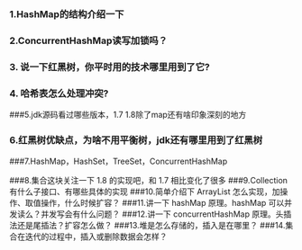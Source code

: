 ### 1.HashMap的结构介绍一下

### 2.ConcurrentHashMap读写加锁吗？

### 3. 说一下红黑树，你平时用的技术哪里用到了它?

### 4. 哈希表怎么处理冲突?

###5.jdk源码看过哪些版本，1.7 1.8除了map还有啥印象深刻的地方

### 6.红黑树优缺点，为啥不用平衡树，jdk还有哪里用到了红黑树

###7.HashMap，HashSet，TreeSet，ConcurrentHashMap

###8.集合这块关注一下 1.8 的实现吧，和 1.7 相比变化了很多
###9.Collection 有什么子接口、有哪些具体的实现
###10.简单介绍下 ArrayList 怎么实现，加操作、取值操作，什么时候扩容？
###11.讲一下 hashMap 原理。hashMap 可以并发读么？并发写会有什么问题？
###12.讲一下 concurrentHashMap 原理。头插法还是尾插法？扩容怎么做？
###13.堆是怎么存储的，插入是在哪里？
###14.集合在迭代的过程中，插入或删除数据会怎样？